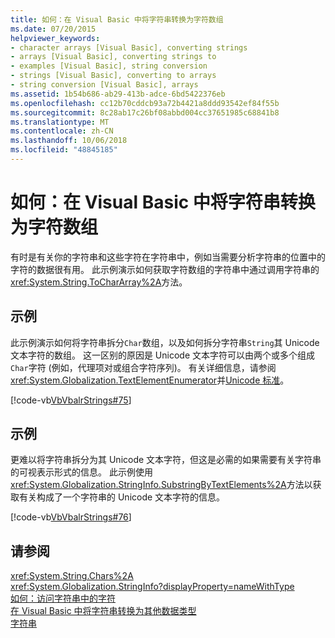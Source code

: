 ```yaml
---
title: 如何：在 Visual Basic 中将字符串转换为字符数组
ms.date: 07/20/2015
helpviewer_keywords:
- character arrays [Visual Basic], converting strings
- arrays [Visual Basic], converting strings to
- examples [Visual Basic], string conversion
- strings [Visual Basic], converting to arrays
- string conversion [Visual Basic], arrays
ms.assetid: 1b54b686-ab29-413b-adce-6bd5422376eb
ms.openlocfilehash: cc12b70cddcb93a72b4421a8ddd93542ef84f55b
ms.sourcegitcommit: 8c28ab17c26bf08abbd004cc37651985c68841b8
ms.translationtype: MT
ms.contentlocale: zh-CN
ms.lasthandoff: 10/06/2018
ms.locfileid: "48845185"
---
```

# <a name="how-to-convert-a-string-to-an-array-of-characters-in-visual-basic"></a>如何：在 Visual Basic 中将字符串转换为字符数组
有时是有关你的字符串和这些字符在字符串中，例如当需要分析字符串的位置中的字符的数据很有用。 此示例演示如何获取字符数组的字符串中通过调用字符串的<xref:System.String.ToCharArray%2A>方法。  
  
## <a name="example"></a>示例  
 此示例演示如何将字符串拆分`Char`数组，以及如何拆分字符串`String`其 Unicode 文本字符的数组。 这一区别的原因是 Unicode 文本字符可以由两个或多个组成`Char`字符 (例如，代理项对或组合字符序列)。 有关详细信息，请参阅<xref:System.Globalization.TextElementEnumerator>并[Unicode 标准](https://www.unicode.org/standard/standard.html)。  
  
 [!code-vb[VbVbalrStrings#75](../../../../visual-basic/language-reference/functions/codesnippet/VisualBasic/how-to-convert-a-string-to-an-array-of-characters_1.vb)]  
  
## <a name="example"></a>示例  
 更难以将字符串拆分为其 Unicode 文本字符，但这是必需的如果需要有关字符串的可视表示形式的信息。 此示例使用<xref:System.Globalization.StringInfo.SubstringByTextElements%2A>方法以获取有关构成了一个字符串的 Unicode 文本字符的信息。  
  
 [!code-vb[VbVbalrStrings#76](../../../../visual-basic/language-reference/functions/codesnippet/VisualBasic/how-to-convert-a-string-to-an-array-of-characters_2.vb)]  
  
## <a name="see-also"></a>请参阅  
 <xref:System.String.Chars%2A>  
 <xref:System.Globalization.StringInfo?displayProperty=nameWithType>  
 [如何：访问字符串中的字符](../../../../visual-basic/programming-guide/language-features/strings/how-to-access-characters-in-strings.md)  
 [在 Visual Basic 中将字符串转换为其他数据类型](../../../../visual-basic/programming-guide/language-features/strings/converting-between-strings-and-other-data-types.md)  
 [字符串](../../../../visual-basic/programming-guide/language-features/strings/index.md)
